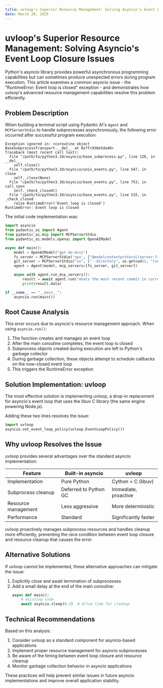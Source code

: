 ```yaml
---
title: uvloop's Superior Resource Management: Solving Asyncio's Event Loop Closure Issues
date: March 29, 2025
---
```


# uvloop's Superior Resource Management: Solving Asyncio's Event Loop Closure Issues

Python's asyncio library provides powerful asynchronous programming capabilities but can sometimes produce unexpected errors during program execution. This article examines a common asyncio issue - the "RuntimeError: Event loop is closed" exception - and demonstrates how uvloop's advanced resource management capabilities resolve this problem efficiently.

## Problem Description

When building a terminal script using Pydantic AI's `Agent` and `MCPServerStdio` to handle subprocesses asynchronously, the following error occurred after successful program execution:

```
Exception ignored in: <coroutine object BaseSubprocessTransport.__del__ at 0x7fc930e5da40>
Traceback (most recent call last):
  File "/path/to/python3.10/asyncio/base_subprocess.py", line 126, in __del__
    self.close()
  File "/path/to/python3.10/asyncio/unix_events.py", line 547, in close
    self._close(None)
  File "/path/to/python3.10/asyncio/base_events.py", line 753, in call_soon
    self._check_closed()
  File "/path/to/python3.10/asyncio/base_events.py", line 515, in _check_closed
    raise RuntimeError('Event loop is closed')
RuntimeError: Event loop is closed
```

The initial code implementation was:

```python
import asyncio
from pydantic_ai import Agent
from pydantic_ai.mcp import MCPServerStdio
from pydantic_ai.models.openai import OpenAIModel

async def main():
    model = OpenAIModel("gpt-4o-mini")
    fs_server = MCPServerStdio('npx', ["@modelcontextprotocol/server-filesystem", os.getcwd()])
    git_server = MCPServerStdio("uv", ["--directory", os.getcwd(), "run", "mcp-server-git"])
    agent = Agent(model, mcp_servers=[fs_server, git_server])

    async with agent.run_mcp_servers():
        result = await agent.run("whats the most recent commit in current git repository")
        print(result.data)

if __name__ == "__main__":
    asyncio.run(main())
```

## Root Cause Analysis

This error occurs due to asyncio's resource management approach. When using `asyncio.run()`:

1. The function creates and manages an event loop
2. After the main coroutine completes, the event loop is closed
3. Subprocess objects created during execution are left to Python's garbage collector
4. During garbage collection, these objects attempt to schedule callbacks on the now-closed event loop
5. This triggers the RuntimeError exception

## Solution Implementation: uvloop

The most effective solution is implementing uvloop, a drop-in replacement for asyncio's event loop that uses the libuv C library (the same engine powering Node.js).

Adding these two lines resolves the issue:

```python
import uvloop
asyncio.set_event_loop_policy(uvloop.EventLoopPolicy())
```

## Why uvloop Resolves the Issue

uvloop provides several advantages over the standard asyncio implementation:

| Feature | Built-in asyncio | uvloop |
|---------|------------------|--------|
| Implementation | Pure Python | Cython + C (libuv) |
| Subprocess cleanup | Deferred to Python GC | Immediate, proactive |
| Resource management | Less aggressive | More deterministic |
| Performance | Standard | Significantly faster |

uvloop proactively manages subprocess resources and handles cleanup more efficiently, preventing the race condition between event loop closure and resource cleanup that causes the error.

## Alternative Solutions

If uvloop cannot be implemented, these alternative approaches can mitigate the issue:

1. Explicitly close and await termination of subprocesses
2. Add a small delay at the end of the main coroutine:
   ```python
   async def main():
       # existing code
       await asyncio.sleep(0.1)  # Allow time for cleanup
   ```

## Technical Recommendations

Based on this analysis:

1. Consider uvloop as a standard component for asyncio-based applications
2. Implement proper resource management for asyncio subprocesses
3. Be aware of the timing between event loop closure and resource cleanup
4. Monitor garbage collection behavior in asyncio applications

These practices will help prevent similar issues in future asyncio implementations and improve overall application stability.
